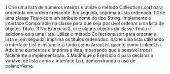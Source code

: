 1.Crie uma lista de números inteiros e utilize o método Collections.sort para ordená-la em ordem crescente. Em seguida, imprima a lista ordenada.
1.Crie uma classe Titulo com um atributo nome do tipo String. Implemente a interface Comparable na classe para que seja possível ordenar uma lista de objetos Titulo.
3.No Exercício 2, crie alguns objetos da classe Titulo e adicione-os a uma lista. Utilize o método Collections.sort para ordenar a lista e, em seguida, imprima os títulos ordenados.
4.Crie uma lista utilizando a interface List e instancie-a tanto como ArrayList quanto como LinkedList. Adicione elementos e imprima a lista, mostrando que é possível trocar facilmente a implementação.
5.Modifique o Exercício 4 para declarar a variável de lista como a interface List, demonstrando o uso de polimorfismo.